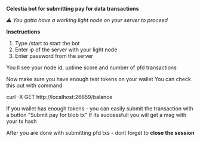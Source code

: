 **Celestia bot for submitting pay for data transactions**

_⚠️ You gotta have a working light node on your server to proceed_

**Insctructions**

1) Type /start to start the bot
2) Enter ip of the server with your light node
3) Enter password from the server

You ll see your node id, uptime score and number of pfd transactions

Now make sure you have enough test tokens on your wallet 
You can check this out with command 

curl -X GET http://localhost:26659/balance

If you wallet has enough tokens - you can easily submit the transaction with a button "Submit pay for blob tx"
If its successfull you will get a msg with your tx hash

After you are done with submitting pfd txs - dont forget to **close the session**

